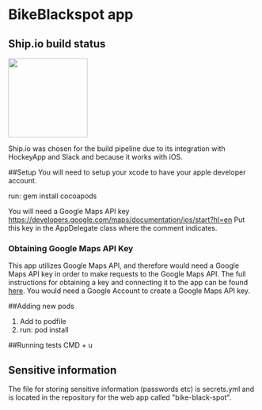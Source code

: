 # BikeBlackspot app

## Ship.io build status
<a href='https://app.ship.io/dashboard#/jobs/8929/history' target='_blank'><img src='https://app.ship.io/jobs/Y2bPZLCgeFCln1Uh/build_status.png' style='width:160px' /></a>

Ship.io was chosen for the build pipeline due to its integration with HockeyApp and Slack and because it works with iOS. 

##Setup
You will need to setup your xcode to have your apple developer account.

run: gem install cocoapods

You will need a Google Maps API key https://developers.google.com/maps/documentation/ios/start?hl=en
Put this key in the AppDelegate class where the comment indicates.

### Obtaining Google Maps API Key
This app utilizes Google Maps API, and therefore would need a Google Maps API key in order to make requests to the Google Maps API. The full instructions for obtaining a key and connecting it to the app can be found [here](https://developers.google.com/maps/documentation/ios/start#step_5_get_an_ios_api_key). You would need a Google Account to create a Google Maps API key.

##Adding new pods
1. Add to podfile
2. run: pod install

##Running tests
CMD + u

## Sensitive information
The file for storing sensitive information (passwords etc) is secrets.yml and is located in the repository for the web app called "bike-black-spot". 
